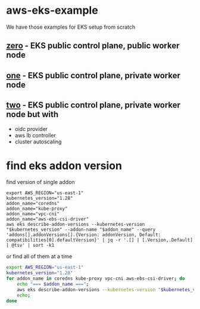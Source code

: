 # aws-eks-example

We have those examples for EKS setup from scratch

## [zero](zero/README.md) - EKS public control plane, public worker node

## [one](one/README.md) - EKS public control plane, private worker node

## [two](two/README.md) - EKS public control plane, private worker node but with
  - oidc provider
  - aws lb controller
  - cluster autoscaling

# find eks addon version

find version of single addon

```shell
export AWS_REGION="us-east-1"
kubernetes_version="1.28"
addon_name="coredns"
addon_name="kube-proxy"
addon_name="vpc-cni"
addon_name="aws-ebs-csi-driver"
aws eks describe-addon-versions --kubernetes-version "$kubernetes_version" --addon-name "$addon_name" --query 'addons[].addonVersions[].{Version: addonVersion, Default: compatibilities[0].defaultVersion}' | jq -r '.[] | [.Version,.Default] | @tsv' | sort -k1
```

or find all of them at a time

```bash
export AWS_REGION="us-east-1"
kubernetes_version="1.28"
for addon_name in coredns kube-proxy vpc-cni aws-ebs-csi-driver; do
    echo "=== $addon_name ===";
    aws eks describe-addon-versions --kubernetes-version "$kubernetes_version" --addon-name "$addon_name" --query 'addons[].addonVersions[].{Version: addonVersion, Default: compatibilities[0].defaultVersion}' | jq -r '.[] | [.Version,.Default] | @tsv' | sort -k1;
    echo;
done
```